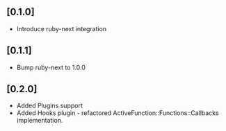 ## [0.1.0]

- Introduce ruby-next integration

## [0.1.1]

- Bump ruby-next to 1.0.0 

## [0.2.0]

- Added Plugins support
- Added Hooks plugin - refactored ActiveFunction::Functions::Callbacks implementation.

